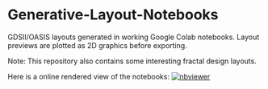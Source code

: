 # Generative-Layout-Notebooks
GDSII/OASIS layouts generated in working Google Colab notebooks. Layout previews are plotted as 2D graphics before exporting. 

Note: This repository also contains some interesting fractal design layouts.

Here is a online rendered view of the notebooks: [![nbviewer](https://raw.githubusercontent.com/jupyter/design/master/logos/Badges/nbviewer_badge.svg)](https://nbviewer.org/github/OJB-Quantum/Generative-Layout-Notebooks/tree/main/)
